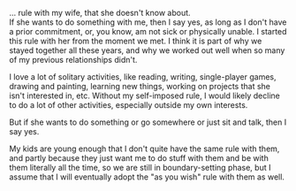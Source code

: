 ... rule with my wife, that she doesn't know about.  
If she wants to do something with me, then I say yes, as long as I don't have a prior commitment, or, you know, am not sick or physically unable. I started this rule with her from the moment we met. I think it is part of why we stayed together all these years, and why we worked out well when so many of my previous relationships didn't.  

I love a lot of solitary activities, like reading, writing, single-player games, drawing and painting, learning new things, working on projects that she isn't interested in, etc. Without my self-imposed rule, I would likely decline to do a lot of other activities, especially outside my own interests.  

But if she wants to do something or go somewhere or just sit and talk, then I say yes.  

My kids are young enough that I don't quite have the same rule with them, and partly because they just want me to do stuff with them and be with them literally all the time, so we are still in boundary-setting phase, but I assume that I will eventually adopt the "as you wish" rule with them as well.  
